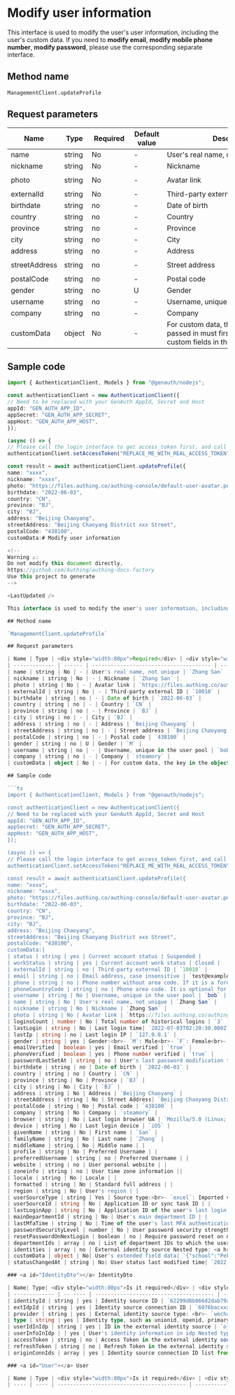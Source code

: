 # Modify user information

<!--
Warning ⚠️:
Do not modify this document directly,
https://github.com/Authing/authing-docs-factory
Use this project to generate
-->

<LastUpdated />

This interface is used to modify the user's user information, including the user's custom data. If you need to **modify email**, **modify mobile phone number**, **modify password**, please use the corresponding separate interface.

## Method name

`ManagementClient.updateProfile`

## Request parameters

| Name          | Type   | <div style="width:80px">Required</div> | <div style="width:60px">Default value</div> | <div style="width:300px">Description</div>                                                                     | <div style="width:200px">Sample value</div>                        |
| ------------- | ------ | -------------------------------------- | ------------------------------------------- | -------------------------------------------------------------------------------------------------------------- | ------------------------------------------------------------------ |
| name          | string | No                                     | -                                           | User's real name, not unique                                                                                   | `Zhang San`                                                        |
| nickname      | string | No                                     | -                                           | Nickname                                                                                                       | `Zhang San`                                                        |
| photo         | string | No                                     | -                                           | Avatar link                                                                                                    | `https://files.authing.co/authing-console/default-user-avatar.png` |
| externalId    | string | No                                     | -                                           | Third-party external ID                                                                                        | `10010`                                                            |
| birthdate     | string | no                                     | -                                           | Date of birth                                                                                                  | `2022-06-03`                                                       |
| country       | string | no                                     | -                                           | Country                                                                                                        | `CN`                                                               |
| province      | string | no                                     | -                                           | Province                                                                                                       | `BJ`                                                               |
| city          | string | no                                     | -                                           | City                                                                                                           | `BJ`                                                               |
| address       | string | no                                     | -                                           | Address                                                                                                        | `Beijing Chaoyang`                                                 |
| streetAddress | string | no                                     | -                                           | Street address                                                                                                 | `Beijing Chaoyang District xxx Street`                             |
| postalCode    | string | no                                     | -                                           | Postal code                                                                                                    | `438100`                                                           |
| gender        | string | no                                     | U                                           | Gender                                                                                                         | `M`                                                                |
| username      | string | no                                     | -                                           | Username, unique in the user pool                                                                              | `bob`                                                              |
| company       | string | no                                     | -                                           | Company                                                                                                        | `steamory`                                                         |
| customData    | object | No                                     | -                                           | For custom data, the key in the object passed in must first define the relevant custom fields in the user pool | `{"school":"Peking University","age":22}`                          |

## Sample code

````ts
import { AuthenticationClient, Models } from "@genauth/nodejs";

const authenticationClient = new AuthenticationClient({
// Need to be replaced with your GenAuth AppId, Secret and Host
appId: "GEN_AUTH_APP_ID",
appSecret: "GEN_AUTH_APP_SECRET",
appHost: "GEN_AUTH_APP_HOST",
});

(async () => {
// Please call the login interface to get access_token first, and call the setAccessToken method to set access_token
authenticationClient.setAccessToken("REPLACE_ME_WITH_REAL_ACCESS_TOKEN");

const result = await authenticationClient.updateProfile({
name: "xxxx",
nickname: "xxxx",
photo: "https://files.authing.co/authing-console/default-user-avatar.png",
birthdate: "2022-06-03",
country: "CN",
province: "BJ",
city: "BJ",
address: "Beijing Chaoyang",
streetAddress: "Beijing Chaoyang District xxx Street",
postalCode: "438100",
customData:# Modify user information

<!--
Warning ⚠️:
Do not modify this document directly,
https://github.com/Authing/authing-docs-factory
Use this project to generate
-->

<LastUpdated />

This interface is used to modify the user's user information, including the user's custom data. If you need to **modify email**, **modify mobile phone number**, **modify password**, please use the corresponding separate interface.

## Method name

`ManagementClient.updateProfile`

## Request parameters

| Name | Type | <div style="width:80px">Required</div> | <div style="width:60px">Default value</div> | <div style="width:300px">Description</div> | <div style="width:200px">Sample value</div> |
| ------------- | ------ | -------------------------------------- | ------------------------------------ | --------------------------------------------------------------- | ------------------------------------------------------------------ |
| name | string | No | - | User's real name, not unique | `Zhang San` |
| nickname | string | No | - | Nickname | `Zhang San` |
| photo | string | No | - | Avatar link | `https://files.authing.co/authing-console/default-user-avatar.png` |
| externalId | string | No | - | Third-party external ID | `10010` |
| birthdate | string | no | - | Date of birth | `2022-06-03` |
| country | string | no | - | Country | `CN` |
| province | string | no | - | Province | `BJ` |
| city | string | no | - | City | `BJ` |
| address | string | no | - | Address | `Beijing Chaoyang` |
| streetAddress | string | no | - | Street address | `Beijing Chaoyang District xxx Street` |
| postalCode | string | no | - | Postal code | `438100` |
| gender | string | no | U | Gender | `M` |
| username | string | no | - | Username, unique in the user pool | `bob` |
| company | string | no | - | Company | `steamory` |
| customData | object | No | - | For custom data, the key in the object passed in must first define the relevant custom fields in the user pool | `{"school":"Peking University","age":22}` |

## Sample code

```ts
import { AuthenticationClient, Models } from "@genauth/nodejs";

const authenticationClient = new AuthenticationClient({
// Need to be replaced with your GenAuth AppId, Secret and Host
appId: "GEN_AUTH_APP_ID",
appSecret: "GEN_AUTH_APP_SECRET",
appHost: "GEN_AUTH_APP_HOST",
});

(async () => {
// Please call the login interface to get access_token first, and call the setAccessToken method to set access_token
authenticationClient.setAccessToken("REPLACE_ME_WITH_REAL_ACCESS_TOKEN");

const result = await authenticationClient.updateProfile({
name: "xxxx",
nickname: "xxxx",
photo: "https://files.authing.co/authing-console/default-user-avatar.png",
birthdate: "2022-06-03",
country: "CN",
province: "BJ",
city: "BJ",
address: "Beijing Chaoyang",
streetAddress: "Beijing Chaoyang District xxx Street",
postalCode: "438100",
customData:|
| status | string | yes | Current account status | Suspended |
| workStatus | string | yes | Current account work status | Closed |
| externalId | string | no | Third-party external ID | `10010` |
| email | string | no | Email address, case insensitive | `test@example.com` |
| phone | string | no | Phone number without area code. If it is a foreign phone number, please specify the area code in the phoneCountryCode parameter. | `188xxxx8888` |
| phoneCountryCode | string | no | Phone area code. It is optional for mainland China phone numbers. The GenAuth SMS service does not currently support international phone numbers. You need to configure the corresponding international SMS service in the GenAuth console. For a complete list of phone area codes, please refer to https://en.wikipedia.org/wiki/List_of_country_calling_codes. | `+86` |
| username | string | No | Username, unique in the user pool | `bob` |
| name | string | No | User's real name, not unique | `Zhang San` |
| nickname | string | No | Nickname | `Zhang San` |
| photo | string | No | Avatar link | `https://files.authing.co/authing-console/default-user-avatar.png` |
| loginsCount | number | No | Total number of historical logins | `3` |
| lastLogin | string | No | Last login time| `2022-07-03T02:20:30.000Z` |
| lastIp | string | no | Last login IP | `127.0.0.1` |
| gender | string | yes | Gender:<br>- `M`: Male<br>- `F`: Female<br>- `U`: Unknown<br> | M |
| emailVerified | boolean | yes | Email verified | `true` |
| phoneVerified | boolean | yes | Phone number verified | `true` |
| passwordLastSetAt | string | no | User's last password modification time | `2022-07-03T02:20:30.000Z` |
| birthdate | string | no | Date of birth | `2022-06-03` |
| country | string | no | Country | `CN` |
| province | string | No | Province | `BJ` |
| city | string | No | City | `BJ` |
| address | string | No | Address | `Beijing Chaoyang` |
| streetAddress | string | No | Street Address| `Beijing Chaoyang District xxx Street` |
| postalCode | string | No | Postal code | `438100` |
| company | string | No | Company | `steamory` |
| browser | string | No | Last login browser UA | `Mozilla/5.0 (Linux; Android 10; V2001A; wv) AppleWebKit/537.36 (KHTML, like Gecko) Version/4.0 Chrome/87.0.4280.141 Mobile Safari/537.36 VivoBrowser/10.2.10.0` |
| device | string | No | Last login device | `iOS` |
| givenName | string | No | First name | `San` |
| familyName | string | No | Last name | `Zhang` |
| middleName | string | No | Middle name | |
| profile | string | No | Preferred Username | |
| preferredUsername | string | no | Preferred Username | |
| website | string | no | User personal website | |
| zoneinfo | string | no | User time zone information ||
| locale | string | No | Locale | |
| formatted | string | No | Standard full address | |
| region | string | No | User's region | |
| userSourceType | string | Yes | Source type:<br>- `excel`: Imported via excel<br>- `register`: User self-registration<br>- `adminCreated`: Manual creation by the administrator backend (including creating users using the management API)<br>- `syncTask`: Sync task in the sync center <br> | excel |
| userSourceId | string | No | Application ID or sync task ID | |
| lastLoginApp | string | No | Application ID of the user's last login | |
| mainDepartmentId | string | No | User's main department ID | |
| lastMfaTime | string | No | Time of the user's last MFA authentication | |
| passwordSecurityLevel | number | No | User password security strength level | `1` |
| resetPasswordOnNextLogin | boolean | no | Require password reset on next login | |
| departmentIds | array | no | List of department IDs to which the user belongs | `["624d930c3xxxx5c08dd4986e","624d93102xxxx012f33cd2fe"]` |
| identities | array | no | External identity source Nested type: <a href="#IdentityDto">IdentityDto</a>. | |
| customData | object | No| User's extended field data| `{"school":"Peking University","age":22}` |
| statusChangedAt | string | No| User status last modified time| `2022 -07-03T02:20:30.000Z` |

### <a id="IdentityDto"></a> IdentityDto

| Name| Type| <div style="width:80px">Is it required</div> | <div style="width:300px">Description</div> | <div style="width:200px">Example value</div> |
| ------------- | -- ---- | -------------------------------------- | ------ -------------------------------------------------- -------------------------------------------------- -------------------------------------------------- -------------------------------------------------- -------------------------------------------------- -------------------------------------------------- -------------------------------------------------- -------------------------------------------------- -------------------------------------------------- -------------------------------------------------- -------------------------------------------------- -------------------------------------------------- -------------------------------------------------- --------------------------- | ---------------------- --------------------- |
| identityId | string | yes | Identity source ID | `62299d8b866d2dab79a89dc4` |
| extIdpId | string | yes | Identity source connection ID | `6076bacxxxxxxxxd80d993b5` |
| provider | string | yes | External identity source type: <br>- `wechat`: WeChat <br>- `qq`: QQ<br>- `wechatwork`: WeChat for Business<br>- `dingtalk`: DingTalk<br>- `weibo`: Weibo<br>- `github`: GitHub<br>- `alipay`: Alipay<br> br>- `baidu`: Baidu<br>- `lark`: Feishu<br>- `welink`: Welink<br>- `yidun`: NetEase Yidun<br>- `qingcloud`: Qingyun<br> - `google`: Google<br>- `gitlab`: GitLab<br>- `gitee`: Gitee<br>- `twitter`: Twitter<br>- `facebook`: Facebook<br>- `slack`: Slack<br>- `linkedin`: Linkedin<br>- `instagram`: Instagram<br>- `oidc`: OIDC-based enterprise identity source<br>- `oauth2`: OAuth2-based enterprise identity source<br>- `saml`: SAML-based enterprise identity source<br>-`ldap`: LDAP-based enterprise identity source<br>- `ad`: AD-based enterprise identity source<br>- `cas`: CAS-based enterprise identity source<br>- `azure-ad`: Azure AD-based enterprise identity source<br> | oidc |
| type | string | yes | Identity type, such as unionid, openid, primary | `openid` |
| userIdInIdp | string | yes | ID in the external identity source | `oj7Nq05R-RRaqak0_YlMLnnIwsvg` |
| userInfoInIdp | | yes | User's identity information in idp Nested type: <a href="#User">User</a>. | |
| accessToken | string | no | Access Token in the external identity source (this parameter is only returned when the user actively obtains it, and will not be returned by the management-side interface). | `57_fK0xgSL_NwVlS-gmUwlMQ2N6AONNIOAYxxxx` |
| refreshToken | string | no | Refresh Token in the external identity source (this parameter is only returned when the user actively obtains it, and will not be returned by the management interface). | `57_IZFu91Ak1Wg6DRytZFFIOd3upNF5lH7vPxxxxx` |
| originConnIds | array | yes | Identity source connection ID list from which the identity comes | `["605492ac41xxxxe0362f0707"]` |

### <a id="User"></a> User

| Name | Type | <div style="width:80px">Is it required</div> | <div style="width:300px">Description</div> | <div style="width:200px">Sample value</div> |
| ---- | ---- | ----------------------------------------- | ------------- ----------------------- | -------------------------- ---------- |
````
